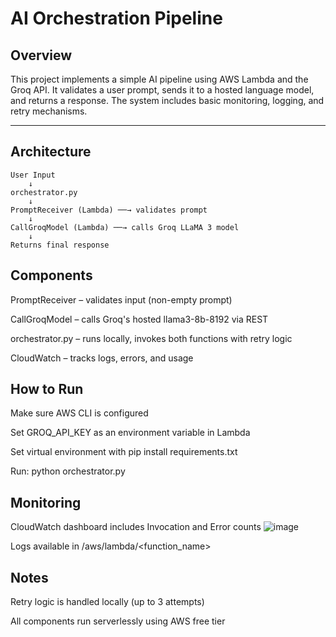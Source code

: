 # AI Orchestration Pipeline

## Overview

This project implements a simple AI pipeline using AWS Lambda and the Groq API. It validates a user prompt, sends it to a hosted language model, and returns a response. The system includes basic monitoring, logging, and retry mechanisms.

---

## Architecture

```plaintext
User Input
    ↓
orchestrator.py
    ↓
PromptReceiver (Lambda) ──→ validates prompt
    ↓
CallGroqModel (Lambda) ──→ calls Groq LLaMA 3 model
    ↓
Returns final response
```

## Components

PromptReceiver – validates input (non-empty prompt)

CallGroqModel – calls Groq's hosted llama3-8b-8192 via REST

orchestrator.py – runs locally, invokes both functions with retry logic

CloudWatch – tracks logs, errors, and usage

## How to Run

Make sure AWS CLI is configured

Set GROQ_API_KEY as an environment variable in Lambda

Set virtual environment with pip install requirements.txt

Run: python orchestrator.py

## Monitoring

CloudWatch dashboard includes Invocation and Error counts
![image](https://github.com/user-attachments/assets/95b9772c-a832-482b-85c1-ebf53180c5d0)

Logs available in /aws/lambda/<function_name>

## Notes
Retry logic is handled locally (up to 3 attempts)

All components run serverlessly using AWS free tier
